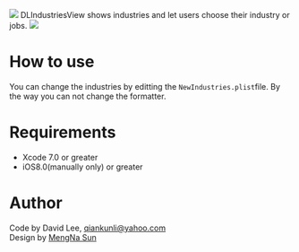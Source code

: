 ![](https://github.com/Liqiankun/DLIndustriesView/raw/master/DLIndustriesView.png)
DLIndustriesView shows industries and let users choose their industry or jobs. 
![](https://github.com/Liqiankun/DLIndustriesView/raw/master/DLIndustriesView.gif)
# How to use 
You can change the industries by editting the `NewIndustries.plist`file. By the way you can not change the formatter.
# Requirements
- Xcode 7.0 or greater
- iOS8.0(manually only) or greater
# Author
Code by David Lee, qiankunli@yahoo.com<br>
Design by [MengNa Sun](https://www.linkedin.com/in/%E8%90%8C%E5%A8%9C-%E5%AD%99-631983117/)
